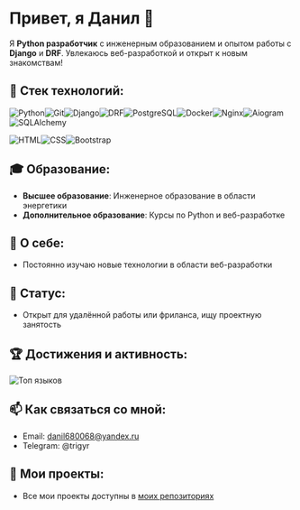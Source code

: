 # Привет, я Данил 👋

Я **Python разработчик** с инженерным образованием и опытом работы с **Django** и **DRF**. Увлекаюсь веб-разработкой и открыт к новым знакомствам!


## 🔧 Стек технологий:

![Python](https://img.shields.io/badge/Python-3776AB?style=for-the-badge&logo=python&logoColor=white)![Git](https://img.shields.io/badge/Git-F05032?style=for-the-badge&logo=git&logoColor=white)![Django](https://img.shields.io/badge/Django-092E20?style=for-the-badge&logo=django&logoColor=white)![DRF](https://img.shields.io/badge/DRF-ff1709?style=for-the-badge&logo=django&logoColor=white&color=ff1709&labelColor=gray)![PostgreSQL](https://img.shields.io/badge/PostgreSQL-316192?style=for-the-badge&logo=postgresql&logoColor=white)![Docker](https://img.shields.io/badge/Docker-2496ED?style=for-the-badge&logo=docker&logoColor=white)![Nginx](https://img.shields.io/badge/Nginx-009639?style=for-the-badge&logo=nginx&logoColor=white)![Aiogram](https://img.shields.io/badge/Aiogram-181717?style=for-the-badge&logo=telegram&logoColor=white)![SQLAlchemy](https://img.shields.io/badge/SQLAlchemy-F80000?style=for-the-badge&logo=sql&logoColor=white)

![HTML](https://img.shields.io/badge/HTML5-E34F26?style=for-the-badge&logo=html5&logoColor=white)![CSS](https://img.shields.io/badge/CSS3-1572B6?style=for-the-badge&logo=css3&logoColor=white)![Bootstrap](https://img.shields.io/badge/Bootstrap-7952B3?style=for-the-badge&logo=bootstrap&logoColor=white)

## 🎓 Образование:
- **Высшее образование**: Инженерное образование в области энергетики
- **Дополнительное образование**: Курсы по Python и веб-разработке

## 🌱 О себе:
- Постоянно изучаю новые технологии в области веб-разработки


## 📌 Статус:
- Открыт для удалённой работы или фриланса, ищу проектную занятость

## 🏆 Достижения и активность:
![Топ языков](https://github-readme-stats.vercel.app/api/top-langs/?username=DanilKhmyrov&layout=compact)

## 📫 Как связаться со мной:
- Email: [danil680068@yandex.ru](mailto:danil680068@yandex.ru)
- Telegram: @trigyr

## 🔗 Мои проекты:
- Все мои проекты доступны в [моих репозиториях](https://github.com/DanilKhmyrov)

